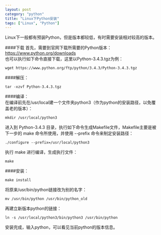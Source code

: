 ```yaml
---
layout: post
category: "python"
title: "Linux下Python安装"
tags: ["Linux", "Python"]
---
```


Linux下一般都有预装Python，但是版本都较低，有时需要安装相对较高的版本。  

####下载
首先，需要到官网下载所需要的Python版本：<https://www.python.org/downloads>  
也可以执行如下命令直接下载，这里以Python-3.4.3.tgz为例：  

    wget https://www.python.org/ftp/python/3.4.3/Python-3.4.3.tgz  

####解压：  

    tar -xzvf Python-3.4.3.tgz  

####编译：  
  在编译前先在/usr/local建一个文件夹python3（作为python的安装路径，以免覆盖老的版本）：  

    mkdir /usr/local/python3  

  进入到 Python-3.4.3 目录，执行如下命令生成Makefile文件，Makefile主要是被下一步的 make 命令所使用，并使用 --prefix 命令来制定安装路径：  

    ./configure --prefix=/usr/local/python3  

  执行 make 进行编译，生成执行文件：  

    make  

####安装：  

    make install  

  将原来/usr/bin/python链接改为别的名字：  

    mv /usr/bin/python /usr/bin/python_old  

  再建立新版本python的链接：  

    ln -s /usr/local/python3/bin/python3 /usr/bin/python  

安装完成，输入python，可以看见当前python的版本信息。  
